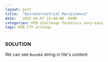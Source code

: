 ```yaml
---
layout: post
title:  "Extraterrestrial Persistence"
date:   2025-04-07 15:40:00 -0400
categories: HTB-challenge forensics very-easy
tags: HTB CTF writeup 
---
```


### SOLUTION
We can see `Base64` string in file's content.

